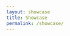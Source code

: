 ```yaml
---
layout: showcase
title: Showcase
permalink: /showcase/
---
```


<!--- This child document initializes the page in Jekyll. -->